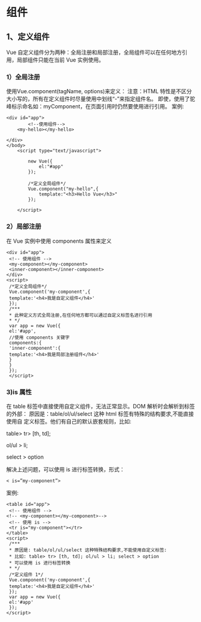 # 组件

## 1、定义组件

Vue 自定义组件分为两种：全局注册和局部注册，全局组件可以在任何地方引用，局部组件只能在当前 Vue 实例使用。

### 1）全局注册

使用Vue.component(tagName, options)来定义：
注意：HTML 特性是不区分大小写的，所有在定义组件时尽量使用中划线“-”来指定组件名。
即使，使用了驼峰标示命名如：myComponent，在页面引用时仍然要使用<my-component>进行引用。
案例:
	
```
<div id="app">
		<!--使用组件-->
	<my-hello></my-hello>
			
</div>
</body>
	<script type="text/javascript">
		
		new Vue({
			el:"#app"
		});
		
		/*定义全局组件*/
		Vue.component("my-hello",{
			template:"<h3>Hello Vue</h3>"
		});
		
	</script>
  ```
  
### 2）局部注册
在 Vue 实例中使用 components 属性来定义
```
<div id="app">
 <!-- 使用组件 -->
 <my-component></my-component>
 <inner-component></inner-component>
</div>
<script>
 /*定义全局组件*/
 Vue.component('my-component',{
 template:'<h4>我是自定义组件</h4>'
 });
 /***
 * 此种定义方式全局注册,在任何地方都可以通过自定义标签名进行引用
 * */
 var app = new Vue({
 el:'#app',
 //使用 components 关键字
 components:{
 'inner-component':{
 template:'<h4>我是局部注册组件</h4>'
 }
 }
 });
 </script>

 ```
 
 ### 3)is 属性
在 table 标签中直接使用自定义组件，无法正常显示。DOM 解析时会解析到<table>标签的外部：
原因是：table/ol/ul/select 这种 html 标签有特殊的结构要求,不能直接使用自
定义标签。他们有自己的默认嵌套规则，比如:
	
table> tr> [th, td];
	
ol/ul > li;

select > option

解决上述问题，可以使用 is 进行标签转换，形式：

```< is=”my-component”>```

案例:

```
<table id="app">
 <!-- 使用组件 -->
<!-- <my-component></my-component>-->
 <!-- 使用 is -->
 <tr is="my-component"></tr>
</table>
<script>
 /***
 * 原因是: table/ol/ul/select 这种特殊结构要求,不能使用自定义标签:
 * 比如: table> tr> [th, td]; ol/ul > li; select > option
 * 可以使用 is 进行标签转换
 * */
 /*定义组件 1*/
 Vue.component('my-component',{
 template:'<h4>我是自定义组件</h4>'
 });
 var app = new Vue({
 el:'#app'
 });
</script>
```


 
